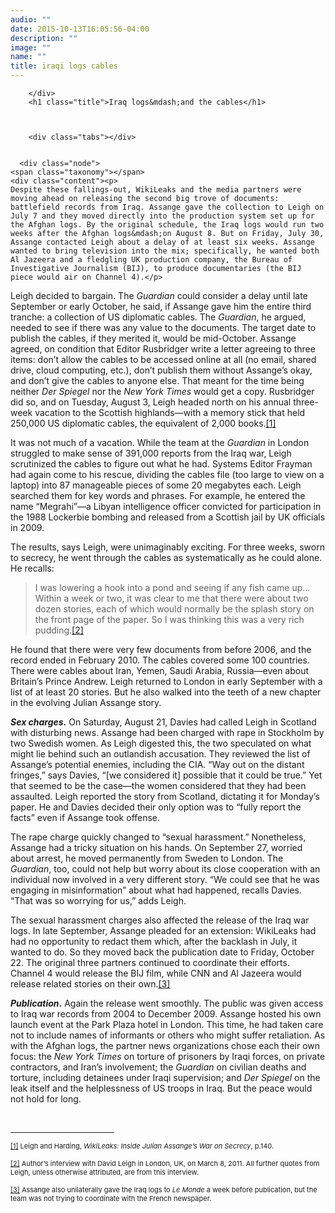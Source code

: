 ```yaml
---
audio: ""
date: 2015-10-13T16:05:56-04:00
description: ""
image: ""
name: ""
title: iraqi logs cables
---
```



		
		</div>		
		<h1 class="title">Iraq logs&mdash;and the cables</h1>
		
		
		
		<div class="tabs"></div>

		
	  <div class="node">
    <span class="taxonomy"></span>
    <div class="content"><p>
	Despite these fallings-out, WikiLeaks and the media partners were moving ahead on releasing the second big trove of documents: battlefield records from Iraq. Assange gave the collection to Leigh on July 7 and they moved directly into the production system set up for the Afghan logs. By the original schedule, the Iraq logs would run two weeks after the Afghan logs&mdash;on August 8. But on Friday, July 30, Assange contacted Leigh about a delay of at least six weeks. Assange wanted to bring television into the mix; specifically, he wanted both Al Jazeera and a fledgling UK production company, the Bureau of Investigative Journalism (BIJ), to produce documentaries (the BIJ piece would air on Channel 4).</p>
<p>
	Leigh decided to bargain. The <em>Guardian</em> could consider a delay until late September or early October, he said, if Assange gave him the entire third tranche: a collection of US diplomatic cables. The <em>Guardian</em>, he argued, needed to see if there was any value to the documents. The target date to publish the cables, if they merited it, would be mid-October. Assange agreed, on condition that Editor Rusbridger write a letter agreeing to three items: don&rsquo;t allow the cables to be accessed online at all (no email, shared drive, cloud computing, etc.), don&rsquo;t publish them without Assange&rsquo;s okay, and don&rsquo;t give the cables to anyone else. That meant for the time being neither <em>Der Spiegel</em> nor the <em>New York Times</em> would get a copy. Rusbridger did so, and on Tuesday, August 3, Leigh headed north on his annual three-week vacation to the Scottish highlands&mdash;with a memory stick that held 250,000 US diplomatic cables, the equivalent of 2,000 books.<a href="case_id_70_id_630_pid_0.html#_ftn1" name="_ftnref1" title="">[1]</a></p>
<p>
	It was not much of a vacation. While the team at the <em>Guardian</em> in London struggled to make sense of 391,000 reports from the Iraq war, Leigh scrutinized the cables to figure out what he had. Systems Editor Frayman had again come to his rescue, dividing the cables file (too large to view on a laptop) into 87 manageable pieces of some 20 megabytes each. Leigh searched them for key words and phrases. For example, he entered the name &ldquo;Megrahi&rdquo;&mdash;a Libyan intelligence officer convicted for participation in the 1988 Lockerbie bombing and released from a Scottish jail by UK officials in 2009.</p>
<p>
	The results, says Leigh, were unimaginably exciting. For three weeks, sworn to secrecy, he went through the cables as systematically as he could alone. He recalls:</p>
<blockquote>
	<p>
		I was lowering a hook into a pond and seeing if any fish came up&hellip; Within a week or two, it was clear to me that there were about two dozen stories, each of which would normally be the splash story on the front page of the paper. So I was thinking this was a very rich pudding.<a href="case_id_70_id_630_pid_0.html#_ftn2" name="_ftnref2" title="">[2]</a></p>
</blockquote>
<p>
	He found that there were very few documents from before 2006, and the record ended in February 2010. The cables covered some 100 countries. There were cables about Iran, Yemen, Saudi Arabia, Russia&mdash;even about Britain&rsquo;s Prince Andrew. Leigh returned to London in early September with a list of at least 20 stories. But he also walked into the teeth of a new chapter in the evolving Julian Assange story.</p>
<p>
	<strong><em>Sex charges.</em></strong> On Saturday, August 21, Davies had called Leigh in Scotland with disturbing news. Assange had been charged with rape in Stockholm by two Swedish women. As Leigh digested this, the two speculated on what might lie behind such an outlandish accusation. They reviewed the list of Assange&rsquo;s potential enemies, including the CIA. &ldquo;Way out on the distant fringes,&rdquo; says Davies, &ldquo;[we considered it] possible that it could be true.&rdquo; Yet that seemed to be the case&mdash;the women considered that they had been assaulted. Leigh reported the story from Scotland, dictating it for Monday&rsquo;s paper. He and Davies decided their only option was to &ldquo;fully report the facts&rdquo; even if Assange took offense.</p>
<p>
	The rape charge quickly changed to &ldquo;sexual harassment.&rdquo; Nonetheless, Assange had a tricky situation on his hands. On September 27, worried about arrest, he moved permanently from Sweden to London. The <em>Guardian</em>, too, could not help but worry about its close cooperation with an individual now involved in a very different story. &ldquo;We could see that he was engaging in misinformation&rdquo; about what had happened, recalls Davies. &ldquo;That was so worrying for us,&rdquo; adds Leigh.</p>
<p>
	The sexual harassment charges also affected the release of the Iraq war logs. In late September, Assange pleaded for an extension: WikiLeaks had had no opportunity to redact them which, after the backlash in July, it wanted to do. So they moved back the publication date to Friday, October 22. The original three partners continued to coordinate their efforts. Channel 4 would release the BIJ film, while CNN and Al Jazeera would release related stories on their own.<a href="case_id_70_id_630_pid_0.html#_ftn3" name="_ftnref3" title="">[3]</a></p>
<p>
	<strong><em>Publication</em>.</strong> Again the release went smoothly. The public was given access to Iraq war records from 2004 to December 2009. Assange hosted his own launch event at the Park Plaza hotel in London. This time, he had taken care not to include names of informants or others who might suffer retaliation. As with the Afghan logs, the partner news organizations chose each their own focus: the <em>New York Times</em> on torture of prisoners by Iraqi forces, on private contractors, and Iran&rsquo;s involvement; the <em>Guardian</em> on civilian deaths and torture, including detainees under Iraqi supervision; and <em>Der Spiegel</em> on the leak itself and the helplessness of US troops in Iraq. But the peace would not hold for long.</p>
<div>
	<br clear="all" />
	<hr align="left" size="1" width="33%" />
	<div id="ftn1">
		<p>
			<span style="font-size: 11px;"><a href="case_id_70_id_630_pid_0.html#_ftnref1" name="_ftn1" title="">[1]</a> Leigh and Harding, <em>WikiLeaks: Inside Julian Assange&rsquo;s War on Secrecy</em>, p.140.</span></p>
	</div>
	<div id="ftn2">
		<p>
			<span style="font-size: 11px;"><a href="case_id_70_id_630_pid_0.html#_ftnref2" name="_ftn2" title="">[2]</a> Author&rsquo;s interview with David Leigh in London, UK, on March 8, 2011. All further quotes from Leigh, unless otherwise attributed, are from this interview.</span></p>
	</div>
	<div id="ftn3">
		<p>
			<span style="font-size: 11px;"><a href="case_id_70_id_630_pid_0.html#_ftnref3" name="_ftn3" title="">[3]</a> Assange also unilaterally gave the Iraq logs to <em>Le Monde</em> a week before publication, but the team was not trying to coordinate with the French newspaper.</span></p>
	</div>
</div>
</div>

